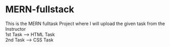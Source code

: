 # MERN-fullstack
This is the MERN fulltask Project where I will upload the given task from the Instructor<br>
1st Task --> HTML Task<br>
2nd Task --> CSS Task<br>
